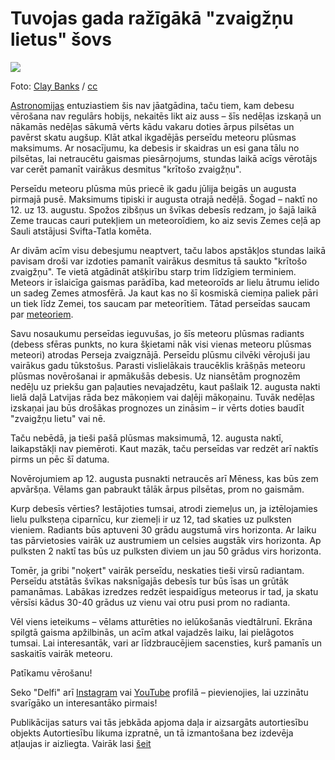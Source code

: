 # Tuvojas gada ražīgākā "zvaigžņu lietus" šovs

![](https://images.delfi.lv/media-api-image-cropper/v1/d050bec9-2aeb-4b22-bc4f-6fa4b659d69c.jpg?w=576&h=313)

Foto: [Clay Banks](https://unsplash.com/@claybanks) / [cc](https://creativecommons.org/public-domain/cc0/)

[Astronomijas](https://www.delfi.lv/temas/42198882/astronomija) entuziastiem šis nav jāatgādina, taču tiem, kam debesu vērošana nav regulārs hobijs, nekaitēs likt aiz auss – šīs nedēļas izskaņā un nākamās nedēļas sākumā vērts kādu vakaru doties ārpus pilsētas un pavērst skatu augšup. Klāt atkal ikgadējās perseīdu meteoru plūsmas maksimums. Ar nosacījumu, ka debesis ir skaidras un esi gana tālu no pilsētas, lai netraucētu gaismas piesārņojums, stundas laikā acīgs vērotājs var cerēt pamanīt vairākus desmitus "krītošo zvaigžņu".

Perseīdu meteoru plūsma mūs priecē ik gadu jūlija beigās un augusta pirmajā pusē. Maksimums tipiski ir augusta otrajā nedēļā. Šogad – naktī no 12\. uz 13\. augustu. Spožos zibšņus un švīkas debesīs redzam, jo šajā laikā Zeme traucas cauri putekļiem un meteoroīdiem, ko aiz sevis Zemes ceļā ap Sauli atstājusi Svifta\-Tatla komēta.

Ar divām acīm visu debesjumu neaptvert, taču labos apstākļos stundas laikā pavisam droši var izdoties pamanīt vairākus desmitus tā saukto "krītošo zvaigžņu". Te vietā atgādināt atšķirību starp trim līdzīgiem terminiem. Meteors ir īslaicīga gaismas parādība, kad meteoroīds ar lielu ātrumu ielido un sadeg Zemes atmosfērā. Ja kaut kas no šī kosmiskā ciemiņa paliek pāri un tiek līdz Zemei, tos saucam par meteorītiem. Tātad perseīdas saucam par [meteoriem](https://www.delfi.lv/temas/52748383/meteori).

Savu nosaukumu perseīdas ieguvušas, jo šīs meteoru plūsmas radiants (debess sfēras punkts, no kura šķietami nāk visi vienas meteoru plūsmas meteori) atrodas Perseja zvaigznājā. Perseīdu plūsmu cilvēki vērojuši jau vairākus gadu tūkstošus. Parasti vislielākais traucēklis krāšņās meteoru plūsmas novērošanai ir apmākušās debesis. Uz niansētām prognozēm nedēļu uz priekšu gan paļauties nevajadzētu, kaut pašlaik 12\. augusta nakti lielā daļā Latvijas rāda bez mākoņiem vai daļēji mākoņainu. Tuvāk nedēļas izskaņai jau būs drošākas prognozes un zināsim – ir vērts doties baudīt "zvaigžņu lietu" vai nē.

Taču nebēdā, ja tieši pašā plūsmas maksimumā, 12\. augusta naktī, laikapstākļi nav piemēroti. Kaut mazāk, taču perseīdas var redzēt arī naktīs pirms un pēc šī datuma.

Novērojumiem ap 12\. augusta pusnakti netraucēs arī Mēness, kas būs zem apvāršņa. Vēlams gan pabraukt tālāk ārpus pilsētas, prom no gaismām.

Kurp debesīs vērties? Iestājoties tumsai, atrodi ziemeļus un, ja iztēlojamies lielu pulksteņa ciparnīcu, kur ziemeļi ir uz 12, tad skaties uz pulksten vieniem. Radiants būs aptuveni 30 grādu augstumā virs horizonta. Ar laiku tas pārvietosies vairāk uz austrumiem un celsies augstāk virs horizonta. Ap pulksten 2 naktī tas būs uz pulksten diviem un jau 50 grādus virs horizonta.

Tomēr, ja gribi "noķert" vairāk perseīdu, neskaties tieši virsū radiantam. Perseīdu atstātās švīkas naksnīgajās debesīs tur būs īsas un grūtāk pamanāmas. Labākas izredzes redzēt iespaidīgus meteorus ir tad, ja skatu vērsīsi kādus 30\-40 grādus uz vienu vai otru pusi prom no radianta.

Vēl viens ieteikums – vēlams atturēties no ielūkošanās viedtālrunī. Ekrāna spilgtā gaisma apžilbinās, un acīm atkal vajadzēs laiku, lai pielāgotos tumsai. Lai interesantāk, vari ar līdzbraucējiem sacensties, kurš pamanīs un saskaitīs vairāk meteoru.

Patīkamu vērošanu!

Seko "Delfi" arī [Instagram](https://www.instagram.com/delfi.lv/) vai [YouTube](https://www.youtube.com/channel/UCw5foWtcJvAbUm64rv7jwUQ) profilā – pievienojies, lai uzzinātu svarīgāko un interesantāko pirmais!

Publikācijas saturs vai tās jebkāda apjoma daļa ir aizsargāts autortiesību objekts Autortiesību likuma izpratnē, un tā izmantošana bez izdevēja atļaujas ir aizliegta. Vairāk lasi [šeit](https://www.delfi.lv/noteikumi/#delfi-plus-copyrights)